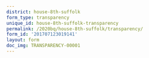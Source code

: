 ```yaml
---
district: house-8th-suffolk
form_type: transparency
unique_id: house-8th-suffolk-transparency
permalink: /2020bq/house-8th-suffolk/transparency/
form_id: '201707123019141'
layout: form
doc_img: TRANSPARENCY-00001
---
```

